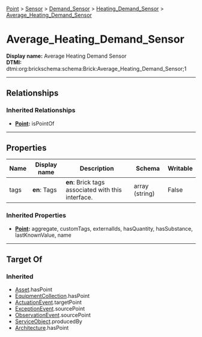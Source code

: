 [Point](../../../Point.md) > [Sensor](../../Sensor.md) > [Demand_Sensor](../Demand_Sensor.md) > [Heating_Demand_Sensor](Heating_Demand_Sensor.md) > [Average_Heating_Demand_Sensor](#)
# Average_Heating_Demand_Sensor

**Display name:** Average Heating Demand Sensor<br />
**DTMI:** dtmi:org:brickschema:schema:Brick:Average_Heating_Demand_Sensor;1

---

## Relationships
### Inherited Relationships
* **[Point](../../../Point.md):** isPointOf

---

## Properties
|Name|Display name|Description|Schema|Writable|
|-|-|-|-|-|
|tags|**en**: Tags|**en**: Brick tags associated with this interface.|array (string)|False|
### Inherited Properties
* **[Point](../../../Point.md):** aggregate, customTags, externalIds, hasQuantity, hasSubstance, lastKnownValue, name

---

## Target Of
### Inherited
* [Asset](../../../../Asset/Asset.md).hasPoint
* [EquipmentCollection](../../../../Collection/AssetCollection/EquipmentCollection/EquipmentCollection.md).hasPoint
* [ActuationEvent](../../../../Event/PointEvent/ActuationEvent.md).targetPoint
* [ExceptionEvent](../../../../Event/PointEvent/ExceptionEvent.md).sourcePoint
* [ObservationEvent](../../../../Event/PointEvent/ObservationEvent.md).sourcePoint
* [ServiceObject](../../../../Information/ServiceObject/ServiceObject.md).producedBy
* [Architecture](../../../../Space/Architecture/Architecture.md).hasPoint
